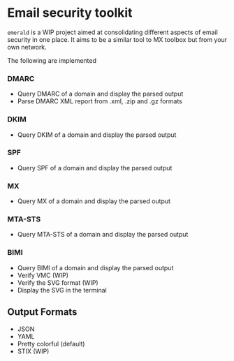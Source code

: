 
# Email security toolkit


`emerald` is a WIP project aimed at consolidating different aspects of email security in one place. It aims to be a similar tool to MX toolbox but from your own network.

The following are implemented

### DMARC
- Query DMARC of a domain and display the parsed output
- Parse DMARC XML report from .xml, .zip and .gz formats


### DKIM
- Query DKIM of a domain and display the parsed output

### SPF
- Query SPF of a domain and display the parsed output

### MX
- Query MX of a domain and display the parsed output

### MTA-STS 
- Query MTA-STS of a domain and display the parsed output

### BIMI
- Query BIMI of a domain and display the parsed output
- Verify VMC (WIP)
- Verify the SVG format (WIP)
- Display the SVG in the terminal 

## Output Formats
- JSON
- YAML 
- Pretty colorful (default)
- STIX (WIP)

